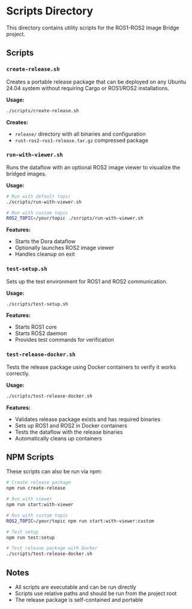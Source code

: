 # Scripts Directory

This directory contains utility scripts for the ROS1-ROS2 Image Bridge project.

## Scripts

### `create-release.sh`
Creates a portable release package that can be deployed on any Ubuntu 24.04 system without requiring Cargo or ROS1/ROS2 installations.

**Usage:**
```bash
./scripts/create-release.sh
```

**Creates:**
- `release/` directory with all binaries and configuration
- `rust-ros2-ros1-release.tar.gz` compressed package

### `run-with-viewer.sh`
Runs the dataflow with an optional ROS2 image viewer to visualize the bridged images.

**Usage:**
```bash
# Run with default topic
./scripts/run-with-viewer.sh

# Run with custom topic
ROS2_TOPIC=/your/topic ./scripts/run-with-viewer.sh
```

**Features:**
- Starts the Dora dataflow
- Optionally launches ROS2 image viewer
- Handles cleanup on exit

### `test-setup.sh`
Sets up the test environment for ROS1 and ROS2 communication.

**Usage:**
```bash
./scripts/test-setup.sh
```

**Features:**
- Starts ROS1 core
- Starts ROS2 daemon
- Provides test commands for verification

### `test-release-docker.sh`
Tests the release package using Docker containers to verify it works correctly.

**Usage:**
```bash
./scripts/test-release-docker.sh
```

**Features:**
- Validates release package exists and has required binaries
- Sets up ROS1 and ROS2 in Docker containers
- Tests the dataflow with the release binaries
- Automatically cleans up containers

## NPM Scripts

These scripts can also be run via npm:

```bash
# Create release package
npm run create-release

# Run with viewer
npm run start:with-viewer

# Run with custom topic
ROS2_TOPIC=/your/topic npm run start:with-viewer:custom

# Test setup
npm run test:setup

# Test release package with Docker
./scripts/test-release-docker.sh
```

## Notes

- All scripts are executable and can be run directly
- Scripts use relative paths and should be run from the project root
- The release package is self-contained and portable
